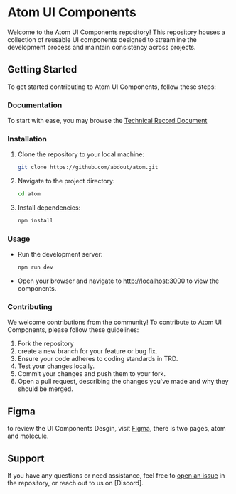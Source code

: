 # Atom UI Components

Welcome to the Atom UI Components repository! This repository houses a collection of reusable UI components designed to streamline the development process and maintain consistency across projects.

## Getting Started

To get started contributing to Atom UI Components, follow these steps:

### Documentation 

To start with ease, you may browse the [Technical Record Document](https://www.databayt.org/contribute)

### Installation

1. Clone the repository to your local machine:

    ```bash
    git clone https://github.com/abdout/atom.git
    ```

2. Navigate to the project directory:

    ```bash
    cd atom
    ```

3. Install dependencies:

    ```bash
    npm install
    ```

### Usage

- Run the development server:

    ```bash
    npm run dev
    ```

- Open your browser and navigate to [http://localhost:3000](http://localhost:3000) to view the components.

### Contributing

We welcome contributions from the community! To contribute to Atom UI Components, please follow these guidelines:

1. Fork the repository
2. create a new branch for your feature or bug fix.
3. Ensure your code adheres to coding standards in TRD.
4. Test your changes locally.
5. Commit your changes and push them to your fork.
6. Open a pull request, describing the changes you've made and why they should be merged.


## Figma 

to review the UI Components Desgin, visit [Figma](https://www.figma.com/file/XhL9031u667fhzTDE4Lq0T/Atom?type=design&node-id=1-3&mode=design&t=o4R5Dal6hV5pzlic-0), there is two pages, atom and molecule.

## Support

If you have any questions or need assistance, feel free to [open an issue](https://github.com/abdout/atom/issues) in the repository, or reach out to us on [Discord].

